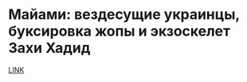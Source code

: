 # Майами: вездесущие украинцы, буксировка жопы и экзоскелет Захи Хадид



[LINK](https://varlamov.ru/2619631.html)